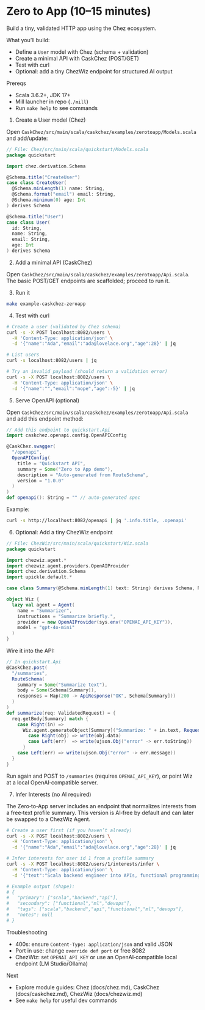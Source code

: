 # Zero to App (10–15 minutes)

Build a tiny, validated HTTP app using the Chez ecosystem.

What you’ll build:

- Define a `User` model with Chez (schema + validation)
- Create a minimal API with CaskChez (POST/GET)
- Test with curl
- Optional: add a tiny ChezWiz endpoint for structured AI output

Prereqs

- Scala 3.6.2+, JDK 17+
- Mill launcher in repo (`./mill`)
- Run `make help` to see commands

1. Create a User model (Chez)

Open `CaskChez/src/main/scala/caskchez/examples/zerotoapp/Models.scala` and add/update:

```scala
// File: Chez/src/main/scala/quickstart/Models.scala
package quickstart

import chez.derivation.Schema

@Schema.title("CreateUser")
case class CreateUser(
  @Schema.minLength(1) name: String,
  @Schema.format("email") email: String,
  @Schema.minimum(0) age: Int
) derives Schema

@Schema.title("User")
case class User(
  id: String,
  name: String,
  email: String,
  age: Int
) derives Schema
```

2. Add a minimal API (CaskChez)

Open `CaskChez/src/main/scala/caskchez/examples/zerotoapp/Api.scala`. The basic POST/GET endpoints are scaffolded; proceed to run it.

3. Run it

```bash
make example-caskchez-zeroapp
```

4. Test with curl

```bash
# Create a user (validated by Chez schema)
curl -s -X POST localhost:8082/users \
  -H 'Content-Type: application/json' \
  -d '{"name":"Ada","email":"ada@lovelace.org","age":28}' | jq

# List users
curl -s localhost:8082/users | jq

# Try an invalid payload (should return a validation error)
curl -s -X POST localhost:8082/users \
  -H 'Content-Type: application/json' \
  -d '{"name":"","email":"nope","age":-5}' | jq
```

5. Serve OpenAPI (optional)

Open `CaskChez/src/main/scala/caskchez/examples/zerotoapp/Api.scala` and add this endpoint method:

```scala
// Add this endpoint to quickstart.Api
import caskchez.openapi.config.OpenAPIConfig

@CaskChez.swagger(
  "/openapi",
  OpenAPIConfig(
    title = "Quickstart API",
    summary = Some("Zero to App demo"),
    description = "Auto-generated from RouteSchema",
    version = "1.0.0"
  )
)
def openapi(): String = "" // auto-generated spec
```

Example:

```bash
curl -s http://localhost:8082/openapi | jq '.info.title, .openapi'
```

6. Optional: Add a tiny ChezWiz endpoint

```scala
// File: ChezWiz/src/main/scala/quickstart/Wiz.scala
package quickstart

import chezwiz.agent.*
import chezwiz.agent.providers.OpenAIProvider
import chez.derivation.Schema
import upickle.default.*

case class Summary(@Schema.minLength(1) text: String) derives Schema, ReadWriter

object Wiz {
  lazy val agent = Agent(
    name = "Summarizer",
    instructions = "Summarize briefly.",
    provider = new OpenAIProvider(sys.env("OPENAI_API_KEY")),
    model = "gpt-4o-mini"
  )
}
```

Wire it into the API:

```scala
// In quickstart.Api
@CaskChez.post(
  "/summaries",
  RouteSchema(
    summary = Some("Summarize text"),
    body = Some(Schema[Summary]),
    responses = Map(200 -> ApiResponse("OK", Schema[Summary]))
  )
)
def summarize(req: ValidatedRequest) = {
  req.getBody[Summary] match {
    case Right(in) =>
      Wiz.agent.generateObject[Summary]("Summarize: " + in.text, RequestMetadata()) match {
        case Right(obj) => write(obj.data)
        case Left(err)  => write(ujson.Obj("error" -> err.toString))
      }
    case Left(err) => write(ujson.Obj("error" -> err.message))
  }
}
```

Run again and POST to `/summaries` (requires `OPENAI_API_KEY`), or point Wiz at a local OpenAI‑compatible server.

7. Infer Interests (no AI required)

The Zero‑to‑App server includes an endpoint that normalizes interests from a free‑text profile summary. This version is AI‑free by default and can later be swapped to a ChezWiz Agent.

```bash
# Create a user first (if you haven’t already)
curl -s -X POST localhost:8082/users \
  -H 'Content-Type: application/json' \
  -d '{"name":"Ada","email":"ada@lovelace.org","age":28}' | jq

# Infer interests for user id 1 from a profile summary
curl -s -X POST localhost:8082/users/1/interests/infer \
  -H 'Content-Type: application/json' \
  -d '{"text":"Scala backend engineer into APIs, functional programming, ML and DevOps."}' | jq

# Example output (shape):
# {
#   "primary": ["scala","backend","api"],
#   "secondary": ["functional","ml","devops"],
#   "tags": ["scala","backend","api","functional","ml","devops"],
#   "notes": null
# }
```

Troubleshooting

- 400s: ensure `Content-Type: application/json` and valid JSON
- Port in use: change `override def port` or free 8082
- ChezWiz: set `OPENAI_API_KEY` or use an OpenAI‑compatible local endpoint (LM Studio/Ollama)

Next

- Explore module guides: Chez (docs/chez.md), CaskChez (docs/caskchez.md), ChezWiz (docs/chezwiz.md)
- See `make help` for useful dev commands
